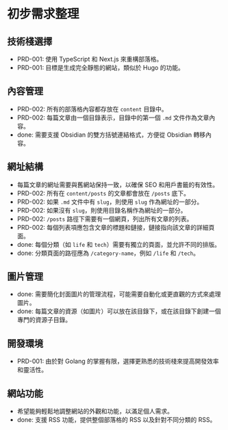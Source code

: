 # 初步需求整理

## 技術棧選擇
- PRD-001: 使用 TypeScript 和 Next.js 來重構部落格。
- PRD-001: 目標是生成完全靜態的網站，類似於 Hugo 的功能。

## 內容管理
- PRD-002: 所有的部落格內容都存放在 `content` 目錄中。
- PRD-002: 每篇文章由一個目錄表示，目錄中的第一個 `.md` 文件作為文章內容。
- done: 需要支援 Obsidian 的雙方括號連結格式，方便從 Obsidian 轉移內容。

## 網址結構
- 每篇文章的網址需要與舊網站保持一致，以確保 SEO 和用戶書籤的有效性。
- PRD-002: 所有在 `content/posts` 的文章都會放在 `/posts` 底下。
- PRD-002: 如果 `.md` 文件中有 `slug`，則使用 `slug` 作為網址的一部分。
- PRD-002: 如果沒有 `slug`，則使用目錄名稱作為網址的一部分。
- PRD-002: `/posts` 路徑下需要有一個網頁，列出所有文章的列表。
- PRD-002: 每個列表項應包含文章的標題和鏈接，鏈接指向該文章的詳細頁面。
- done: 每個分類（如 `life` 和 `tech`）需要有獨立的頁面，並允許不同的排版。
- done: 分類頁面的路徑應為 `/category-name`，例如 `/life` 和 `/tech`。

## 圖片管理
- done: 需要簡化封面圖片的管理流程，可能需要自動化或更直觀的方式來處理圖片。
- done: 每篇文章的資源（如圖片）可以放在該目錄下，或在該目錄下創建一個專門的資源子目錄。

## 開發環境
- PRD-001: 由於對 Golang 的掌握有限，選擇更熟悉的技術棧來提高開發效率和靈活性。

## 網站功能
- 希望能夠輕鬆地調整網站的外觀和功能，以滿足個人需求。
- done: 支援 RSS 功能，提供整個部落格的 RSS 以及針對不同分類的 RSS。 